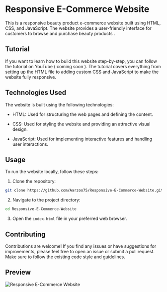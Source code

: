 # Responsive E-Commerce Website
This is a responsive beauty product e-commerce website built using HTML, CSS, and JavaScript. The website provides a user-friendly interface for customers to browse and purchase beauty products .

## Tutorial
If you want to learn how to build this website step-by-step, you can follow the tutorial on YouTube ( coming soon ). The tutorial covers everything from setting up the HTML file to adding custom CSS and JavaScript to make the website fully responsive.

## Technologies Used
The website is built using the following technologies:

* HTML: Used for structuring the web pages and defining the content.

* CSS: Used for styling the website and providing an attractive visual design.

* JavaScript: Used for implementing interactive features and handling user interactions.

## Usage
To run the website locally, follow these steps:
1. Clone the repository:
```bash
git clone https://github.com/Aarzoo75/Responsive-E-Commerce-Website.git
```
2. Navigate to the project directory:
```bash
cd Responsive-E-Commerce-Website
```
3. Open the `index.html` file in your preferred web browser.

## Contributing
Contributions are welcome! If you find any issues or have suggestions for improvements, please feel free to open an issue or submit a pull request. Make sure to follow the existing code style and guidelines.

## Preview
![Responsive E-Commerce Website](https://github.com/Aarzoo75/Responsive-E-Commerce-Website/assets/59678435/f8456f5c-7f53-475d-a5ca-e9a93243a4cd)
